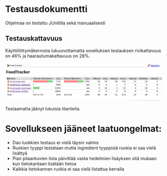 # Testausdokumentti

Ohjelmaa on testattu JUnitilla sekä manuaalisesti

## Testauskattavuus

Käyttöliittymäkerrosta lukuunottamatta sovelluksen testauksen rivikattavuus on 46% ja haarautumakattavuus on 28%.

<img src="https://github.com/lossitomatossi/ot-harjoitustyo/blob/master/dokumentaatio/kuvat/jacoco.png" width="800">

Testaamatta jäänyt lukuisia tilanteita.


# Sovellukseen jääneet laatuongelmat:



- Dao luokkien testaus ei vielä täysin valmis
- Ruokien tyyppi testataan mutta ingredient tyyppisiä ruokia ei saa vielä lisättyä
- Pian pilaantuvien lista päivittää vasta hedelmien lisäyksen sitä mukaan kun tietokantaan lisätään tietoa
- Kaikkia tietokannan ruokia ei saa vielä listattua kerralla

